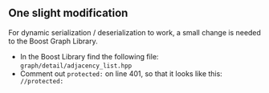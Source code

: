 ## One slight modification
For dynamic serialization / deserialization to work, a small change is needed to the Boost Graph Library. 

* In the Boost Library find the following file: `graph/detail/adjacency_list.hpp`
* Comment out `protected:` on line 401, so that it looks like this: `   //protected:`
